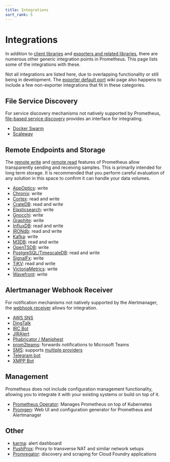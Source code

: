 ```yaml
---
title: Integrations
sort_rank: 5
---
```


# Integrations

In addition to [client libraries](/docs/instrumenting/clientlibs/) and
[exporters and related libraries](/docs/instrumenting/exporters/), there are
numerous other generic integration points in Prometheus. This page lists some
of the integrations with these.


Not all integrations are listed here, due to overlapping functionality or still
being in development. The [exporter default
port](https://github.com/prometheus/prometheus/wiki/Default-port-allocations)
wiki page also happens to include a few non-exporter integrations that fit in
these categories.

## File Service Discovery

For service discovery mechanisms not natively supported by Prometheus,
[file-based service discovery](/docs/operating/configuration/#%3Cfile_sd_config%3E) provides an interface for integrating.

 * [Docker Swarm](https://github.com/ContainerSolutions/prometheus-swarm-discovery)
 * [Scaleway](https://github.com/scaleway/prometheus-scw-sd)

## Remote Endpoints and Storage

The [remote write](/docs/operating/configuration/#%3Cremote_write%3E) and [remote read](/docs/operating/configuration/#%3Cremote_read%3E)
features of Prometheus allow transparently sending and receiving samples. This
is primarily intended for long term storage. It is recommended that you perform
careful evaluation of any solution in this space to confirm it can handle your
data volumes.

  * [AppOptics](https://github.com/solarwinds/prometheus2appoptics): write
  * [Chronix](https://github.com/ChronixDB/chronix.ingester): write
  * [Cortex](https://github.com/cortexproject/cortex): read and write
  * [CrateDB](https://github.com/crate/crate_adapter): read and write
  * [Elasticsearch](https://github.com/infonova/prometheusbeat): write
  * [Gnocchi](https://gnocchi.xyz/prometheus.html): write
  * [Graphite](https://github.com/prometheus/prometheus/tree/master/documentation/examples/remote_storage/remote_storage_adapter): write
  * [InfluxDB](https://docs.influxdata.com/influxdb/latest/supported_protocols/prometheus): read and write
  * [IRONdb](https://github.com/circonus-labs/irondb-prometheus-adapter): read and write
  * [Kafka](https://github.com/Telefonica/prometheus-kafka-adapter): write
  * [M3DB](https://m3db.github.io/m3/integrations/prometheus): read and write
  * [OpenTSDB](https://github.com/prometheus/prometheus/tree/master/documentation/examples/remote_storage/remote_storage_adapter): write
  * [PostgreSQL/TimescaleDB](https://github.com/timescale/prometheus-postgresql-adapter): read and write
  * [SignalFx](https://github.com/signalfx/metricproxy#prometheus): write
  * [TiKV](https://github.com/bragfoo/TiPrometheus): read and write
  * [VictoriaMetrics](https://github.com/VictoriaMetrics/VictoriaMetrics): write
  * [Wavefront](https://github.com/wavefrontHQ/prometheus-storage-adapter): write

## Alertmanager Webhook Receiver

For notification mechanisms not natively supported by the Alertmanager, the
[webhook receiver](/docs/alerting/configuration/#webhook_config) allows for integration.

  * [AWS SNS](https://github.com/DataReply/alertmanager-sns-forwarder)
  * [DingTalk](https://github.com/timonwong/prometheus-webhook-dingtalk)
  * [IRC Bot](https://github.com/multimfi/bot)
  * [JIRAlert](https://github.com/free/jiralert)
  * [Phabricator / Maniphest](https://github.com/knyar/phalerts)
  * [prom2teams](https://github.com/idealista/prom2teams): forwards notifications to Microsoft Teams
  * [SMS](https://github.com/messagebird/sachet): supports [multiple providers](https://github.com/messagebird/sachet/blob/master/examples/config.yaml)
  * [Telegram bot](https://github.com/inCaller/prometheus_bot)
  * [XMPP Bot](https://github.com/jelmer/prometheus-xmpp-alerts)

## Management

Prometheus does not include configuration management functionality, allowing
you to integrate it with your existing systems or build on top of it.

  * [Prometheus Operator](https://github.com/coreos/prometheus-operator): Manages Prometheus on top of Kubernetes
  * [Promgen](https://github.com/line/promgen): Web UI and configuration generator for Prometheus and Alertmanager

## Other

  * [karma](https://github.com/prymitive/karma): alert dashboard
  * [PushProx](https://github.com/RobustPerception/PushProx): Proxy to transverse NAT and similar network setups
  * [Promregator](https://github.com/promregator/promregator): discovery and scraping for Cloud Foundry applications
